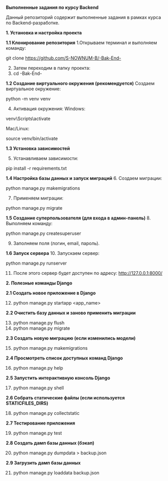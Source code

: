 **Выполненные задания по курсу Backend**

Данный репозиторий содержит выполненные задания в рамках курса по Backend-разработке.

**1. Установка и настройка проекта**

**1.1 Клонирование репозитория**
1.Открываем терминал и выполняем команду:

git clone https://github.com/S-NOWNUM-B/-Bak-End-

2. Затем переходим в папку проекта:
3. cd -Bak-End-

**1.2 Создание виртуального окружения (рекомендуется)**
Создаем виртуальное окружение:

python -m venv venv

4. Активация окружения:
Windows:

venv\Scripts\activate

Mac/Linux:

source venv/bin/activate

**1.3 Установка зависимостей**

5. Устанавливаем зависимости:

pip install -r requirements.txt

**1.4 Настройка базы данных и запуск миграций**
6. Создаем миграции:

python manage.py makemigrations

7. Применяем миграции:

python manage.py migrate

**1.5 Создание суперпользователя (для входа в админ-панель)**
8. Выполняем команду:

python manage.py createsuperuser

9. Заполняем поля (логин, email, пароль).

**1.6 Запуск сервера**
10. Запускаем сервер:

python manage.py runserver

11. После этого сервер будет доступен по адресу: http://127.0.0.1:8000/

**2. Полезные команды Django**

**2.1 Создать новое приложение в Django**

12. python manage.py startapp <app_name>

**2.2 Очистить базу данных и заново применить миграции**

13. python manage.py flush
14. python manage.py migrate

**2.3 Создать новую миграцию (если изменились модели)**

15. python manage.py makemigrations

**2.4 Просмотреть список доступных команд Django**

16. python manage.py help

**2.5 Запустить интерактивную консоль Django**

17. python manage.py shell

**2.6 Собрать статические файлы (если используется STATICFILES_DIRS)**

18. python manage.py collectstatic

**2.7 Тестирование приложения**

19. python manage.py test

**2.8 Создать дамп базы данных (бэкап)**

20. python manage.py dumpdata > backup.json

**2.9 Загрузить дамп базы данных**

21. python manage.py loaddata backup.json
